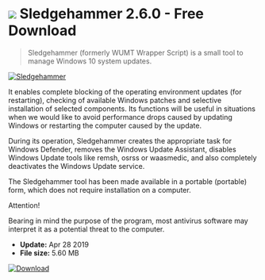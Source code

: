 # ![](https://cdn.softexe.net/static/icon/win.gif) Sledgehammer 2.6.0 - Free Download

> Sledgehammer (formerly WUMT Wrapper Script) is a small tool to manage Windows 10 system updates.

[![Sledgehammer](https:https://tse4.mm.bing.net/th?id=OIP.RBaAUpQuQYwnlfuMvuFb0gEsDM&pid=Api)](https://softexe.net/win/system/system-tools/sledgehammer:hpgf.html)

It enables complete blocking of the operating environment updates (for restarting), checking of available Windows patches and selective installation of selected components. Its functions will be useful in situations when we would like to avoid performance drops caused by updating Windows or restarting the computer caused by the update.
 
 During its operation, Sledgehammer creates the appropriate task for Windows Defender, removes the Windows Update Assistant, disables Windows Update tools like remsh, osrss or waasmedic, and also completely deactivates the Windows Update service. 
 
 The Sledgehammer tool has been made available in a portable (portable) form, which does not require installation on a computer.
 
 Attention!
 
 Bearing in mind the purpose of the program, most antivirus software may interpret it as a potential threat to the computer.


- **Update:** Apr 28 2019
- **File size:** 5.60 MB

[![Download](https://cdn.softexe.net/static/img/download.png)](https://softexe.net/win/system/system-tools/sledgehammer:hpgf.html)

